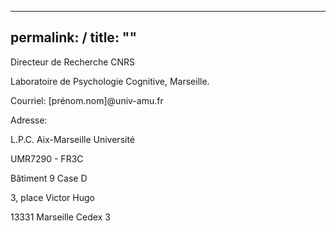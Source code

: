 ---
permalink: /
title: ""
----

Directeur de Recherche CNRS 

Laboratoire de Psychologie Cognitive, Marseille.

Courriel: [prénom.nom]@univ-amu.fr

Adresse:

L.P.C. Aix-Marseille Université

UMR7290 - FR3C

Bâtiment 9 Case D

3, place Victor Hugo

13331 Marseille Cedex 3
